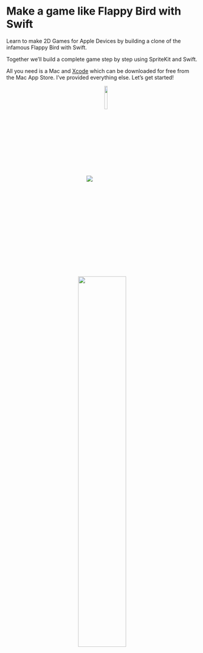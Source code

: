 # Make a game like Flappy Bird with Swift

Learn to make 2D Games for Apple Devices by building a clone of the infamous Flappy Bird with Swift.

Together we’ll build a complete game step by step using SpriteKit and Swift.

All you need is a Mac and <a href="https://itunes.apple.com/us/app/xcode/id497799835?mt=12">Xcode</a> which can be downloaded for free from the Mac App Store. I’ve provided everything else. Let’s get started!

<p align="center">
 <a href="http://itunes.apple.com/us/book/id1088000607" target="_blank"><img align="center" src="http://linkmaker.itunes.apple.com/images/badges/en-us/badge_ibooks-lrg.svg"/></a>
 <a href="http://www.amazon.com/gp/product/B01C7Q7K48" target="_blank""><img align="center" src="http://i.imgur.com/hXIeBLd.jpg?1" width="12.5%"/></a>
</p>

<p align="center">
  <a href="https://itunes.apple.com/us/book/id1080204614"><img src="http://i.imgur.com/0ub5s5F.png" width="50%"></a>
</p>
